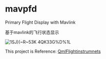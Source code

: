 # mavpfd

Primary Flight Display with Mavlink

基于mavlink的飞行状态显示

![1SJ)(~R~53K 4QK33G%D%1L](https://user-images.githubusercontent.com/5361334/169471072-6349e0c8-29de-483f-8800-8e2c295a1dad.png)



This project is Reference:
[QmlFlightinstrumnets](https://github.com/berkbavas/QmlFlightInstruments)
